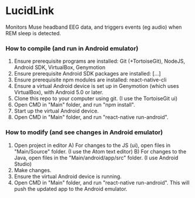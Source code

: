 # LucidLink
Monitors Muse headband EEG data, and triggers events (eg audio) when REM sleep is detected.

### How to compile (and run in Android emulator)
1) Ensure prerequisite programs are installed: Git (+TortoiseGit), NodeJS, Android SDK, VirtualBox, Genymotion
2) Ensure prerequisite Android SDK packages are installed: [...]
3) Ensure prerequisite npm modules are installed: react-native-cli
4) Ensure a virtual Android device is set up in Genymotion (which uses VirtualBox), with Android 5.0 or later.
5) Clone this repo to your computer using git. (I use the TortoiseGit ui)
6) Open CMD in "Main" folder, and run "npm install".
7) Start up the virtual Android device.
8) Open CMD in "Main" folder, and run "react-native run-android".

### How to modify (and see changes in Android emulator)
1) Open project in editor
	A) For changes to the JS (ui), open files in "Main/Source" folder. (I use the Atom text editor)
	B) For changes to the Java, open files in the "Main/android/app/src" folder. (I use Android Studio)
2) Make changes.
3) Ensure the virtual Android device is running.
4) Open CMD in "Main" folder, and run "react-native run-android". This will push the updated app to the Android emulator.